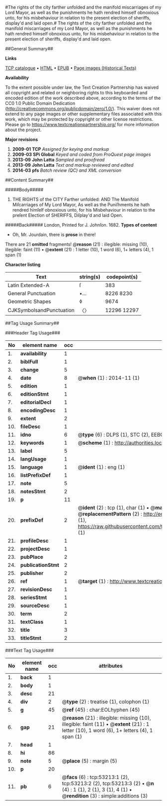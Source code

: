 #The rights of the city farther unfolded and the manifold miscarriages of my Lord Mayor, as well as the punishments he hath rendred himself obnoxious unto, for his misbehaviour in relation to the present election of sheriffs, display'd and laid open.#
The rights of the city farther unfolded and the manifold miscarriages of my Lord Mayor, as well as the punishments he hath rendred himself obnoxious unto, for his misbehaviour in relation to the present election of sheriffs, display'd and laid open.

##General Summary##

**Links**

[TCP catalogue](http://www.ota.ox.ac.uk/tcp/)  • 
[HTML](http://tei.it.ox.ac.uk/tcp/Texts-HTML/free/A57/A57326.html)  • 
[EPUB](http://tei.it.ox.ac.uk/tcp/Texts-EPUB/free/A57/A57326.epub) • 
[Page images (Historical Texts)](https://historicaltexts.jisc.ac.uk/eebo-12059836e)

**Availability**

To the extent possible under law, the Text Creation Partnership has waived all copyright and related or neighboring rights to this keyboarded and encoded edition of the work described above, according to the terms of the CC0 1.0 Public Domain Dedication (http://creativecommons.org/publicdomain/zero/1.0/). This waiver does not extend to any page images or other supplementary files associated with this work, which may be protected by copyright or other license restrictions. Please go to https://www.textcreationpartnership.org/ for more information about the project.

**Major revisions**

1. __2009-01__ __TCP__ *Assigned for keying and markup*
1. __2009-03__ __SPi Global__ *Keyed and coded from ProQuest page images*
1. __2013-09__ __John Latta__ *Sampled and proofread*
1. __2013-09__ __John Latta__ *Text and markup reviewed and edited*
1. __2014-03__ __pfs__ *Batch review (QC) and XML conversion*

##Content Summary##

#####Body#####

1. THE RIGHTS of the CITY Farther unfolded: AND The Manifold Miſcarriages of My Lord Mayor, As well as the Puniſhments he hath rendred himſelf obnoxious unto, for his Misbehaviour in relation to the preſent Election of SHERIFFS, Diſplay'd and laid Open.

#####Back#####
London, Printed for J. Johnſon. 1682.
**Types of content**

  * Oh, Mr. Jourdain, there is **prose** in there!

There are 21 **omitted** fragments! 
 @__reason__ (21) : illegible: missing (10), illegible: faint (11)  •  @__extent__ (21) : 1 letter (10), 1 word (6), 1+ letters (4), 1 span (1)

**Character listing**


|Text|string(s)|codepoint(s)|
|---|---|---|
|Latin Extended-A|ſ|383|
|General Punctuation|•…|8226 8230|
|Geometric Shapes|◊|9674|
|CJKSymbolsandPunctuation|〈〉|12296 12297|

##Tag Usage Summary##

###Header Tag Usage###

|No|element name|occ|attributes|
|---|---|---|---|
|1.|__availability__|1||
|2.|__biblFull__|1||
|3.|__change__|5||
|4.|__date__|8| @__when__ (1) : 2014-11 (1)|
|5.|__edition__|1||
|6.|__editionStmt__|1||
|7.|__editorialDecl__|1||
|8.|__encodingDesc__|1||
|9.|__extent__|2||
|10.|__fileDesc__|1||
|11.|__idno__|6| @__type__ (6) : DLPS (1), STC (2), EEBO-CITATION (1), OCLC (1), VID (1)|
|12.|__keywords__|1| @__scheme__ (1) : http://authorities.loc.gov/ (1)|
|13.|__label__|5||
|14.|__langUsage__|1||
|15.|__language__|1| @__ident__ (1) : eng (1)|
|16.|__listPrefixDef__|1||
|17.|__note__|5||
|18.|__notesStmt__|2||
|19.|__p__|11||
|20.|__prefixDef__|2| @__ident__ (2) : tcp (1), char (1)  •  @__matchPattern__ (2) : ([0-9\-]+):([0-9IVX]+) (1), (.+) (1)  •  @__replacementPattern__ (2) : http://eebo.chadwyck.com/downloadtiff?vid=$1&page=$2 (1), https://raw.githubusercontent.com/textcreationpartnership/Texts/master/tcpchars.xml#$1 (1)|
|21.|__profileDesc__|1||
|22.|__projectDesc__|1||
|23.|__pubPlace__|2||
|24.|__publicationStmt__|2||
|25.|__publisher__|2||
|26.|__ref__|1| @__target__ (1) : http://www.textcreationpartnership.org/docs/. (1)|
|27.|__revisionDesc__|1||
|28.|__seriesStmt__|1||
|29.|__sourceDesc__|1||
|30.|__term__|2||
|31.|__textClass__|1||
|32.|__title__|3||
|33.|__titleStmt__|2||


###Text Tag Usage###

|No|element name|occ|attributes|
|---|---|---|---|
|1.|__back__|1||
|2.|__body__|1||
|3.|__desc__|21||
|4.|__div__|2| @__type__ (2) : treatise (1), colophon (1)|
|5.|__g__|45| @__ref__ (45) : char:EOLhyphen (45)|
|6.|__gap__|21| @__reason__ (21) : illegible: missing (10), illegible: faint (11)  •  @__extent__ (21) : 1 letter (10), 1 word (6), 1+ letters (4), 1 span (1)|
|7.|__head__|1||
|8.|__hi__|86||
|9.|__note__|5| @__place__ (5) : margin (5)|
|10.|__p__|20||
|11.|__pb__|6| @__facs__ (6) : tcp:53213:1 (2), tcp:53213:2 (2), tcp:53213:3 (2)  •  @__n__ (4) : 1 (1), 2 (1), 3 (1), 4 (1)  •  @__rendition__ (3) : simple:additions (3)|

